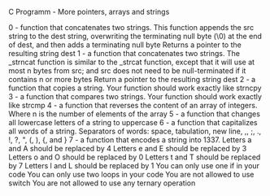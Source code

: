 C Programm - More pointers, arrays and strings

0 - function that concatenates two strings.
This function appends the src string to the dest string, overwriting the terminating null byte (\0) at the end of dest, and then adds a terminating null byte
Returns a pointer to the resulting string dest
1 - a function that concatenates two strings.
The _strncat function is similar to the _strcat function, except that
it will use at most n bytes from src; and
src does not need to be null-terminated if it contains n or more bytes
Return a pointer to the resulting string dest
2 - a function that copies a string.
Your function should work exactly like strncpy
3 -  a function that compares two strings.
Your function should work exactly like strcmp
4 -  a function that reverses the content of an array of integers.
Where n is the number of elements of the array
5 -  a function that changes all lowercase letters of a string to uppercase
6 - a function that capitalizes all words of a string.
Separators of words: space, tabulation, new line, ,, ;, ., !, ?, ", (, ), {, and }
7 - a function that encodes a string into 1337.
Letters a and A should be replaced by 4
Letters e and E should be replaced by 3
Letters o and O should be replaced by 0
Letters t and T should be replaced by 7
Letters l and L should be replaced by 1
You can only use one if in your code
You can only use two loops in your code
You are not allowed to use switch
You are not allowed to use any ternary operation
